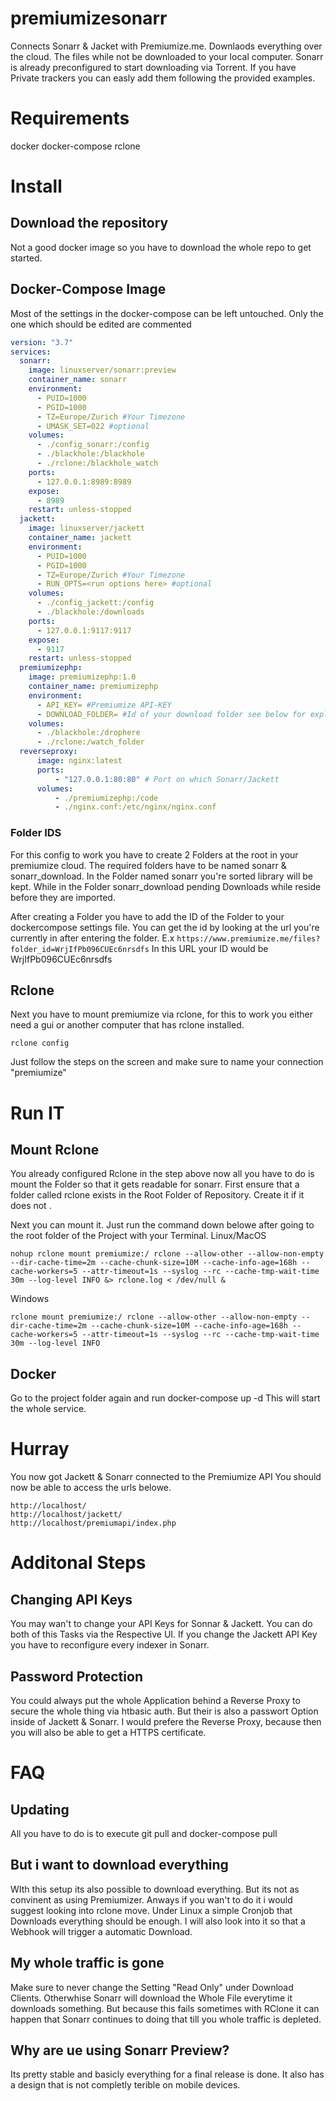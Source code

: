 # premiumizesonarr

Connects Sonarr & Jacket with Premiumize.me.
Downlaods everything over the cloud. The files while not be downloaded to your local computer.
Sonarr is already preconfigured to start downloading via Torrent. If you have Private trackers you can easly add them following the provided examples.

# Requirements

docker
docker-compose
rclone



# Install

## Download the repository
Not a good docker image so you have to download the whole repo to get started.


## Docker-Compose Image

Most of the settings in the docker-compose can be left untouched.
Only the one which should be edited are commented
```yaml
version: "3.7"
services:
  sonarr:
    image: linuxserver/sonarr:preview
    container_name: sonarr
    environment:
      - PUID=1000
      - PGID=1000
      - TZ=Europe/Zurich #Your Timezone
      - UMASK_SET=022 #optional
    volumes:
      - ./config_sonarr:/config
      - ./blackhole:/blackhole
      - ./rclone:/blackhole_watch
    ports:
      - 127.0.0.1:8989:8989
    expose: 
      - 8989
    restart: unless-stopped
  jackett:
    image: linuxserver/jackett
    container_name: jackett
    environment:
      - PUID=1000
      - PGID=1000
      - TZ=Europe/Zurich #Your Timezone
      - RUN_OPTS=<run options here> #optional
    volumes:
      - ./config_jackett:/config
      - ./blackhole:/downloads
    ports:
      - 127.0.0.1:9117:9117
    expose:
      - 9117
    restart: unless-stopped
  premiumizephp:
    image: premiumizephp:1.0
    container_name: premiumizephp
    environment: 
      - API_KEY= #Premiumize API-KEY
      - DOWNLOAD_FOLDER= #Id of your download folder see below for explanation
    volumes:
      - ./blackhole:/drophere
      - ./rclone:/watch_folder
  reverseproxy:
      image: nginx:latest
      ports:
          - "127.0.0.1:80:80" # Port on which Sonarr/Jackett
      volumes:
          - ./premiumizephp:/code
          - ./nginx.conf:/etc/nginx/nginx.conf
```
### Folder IDS
For this config to work you have to create 2 Folders at the root in your premiumize cloud.
The required folders have to be named sonarr & sonarr_download.
In the Folder named sonarr you're sorted library will be kept. While in the Folder sonarr_download pending Downloads while reside before they are imported.

After creating a Folder you have to add the ID of the Folder to your dockercompose settings file.
You can get the id by looking at the url you're currently in after entering the folder.
E.x
```https://www.premiumize.me/files?folder_id=WrjIfPb096CUEc6nrsdfs```
In this URL your ID would be WrjIfPb096CUEc6nrsdfs

## Rclone

Next you have to mount premiumize via rclone, for this to work you either need a gui or another computer that has rclone installed.
```
rclone config
```
Just follow the steps on the screen and make sure to name your connection "premiumize"

# Run IT
## Mount Rclone
You already configured Rclone in the step above now all you have to do is mount the Folder so that it gets readable for sonarr. First ensure that a folder called rclone exists in the Root Folder of Repository. Create it if it does not .

Next you can mount it. Just run the command down belowe after going to the root folder of the Project with your Terminal.
Linux/MacOS
```
nohup rclone mount premiumize:/ rclone --allow-other --allow-non-empty --dir-cache-time=2m --cache-chunk-size=10M --cache-info-age=168h --cache-workers=5 --attr-timeout=1s --syslog --rc --cache-tmp-wait-time 30m --log-level INFO &> rclone.log < /dev/null &
```
Windows
```
rclone mount premiumize:/ rclone --allow-other --allow-non-empty --dir-cache-time=2m --cache-chunk-size=10M --cache-info-age=168h --cache-workers=5 --attr-timeout=1s --syslog --rc --cache-tmp-wait-time 30m --log-level INFO
```

## Docker
Go to the project folder again and run docker-compose up -d
This will start the whole service.

# Hurray

You now got Jackett & Sonarr connected to the Premiumize API
You should now be able to access the urls belowe.
```
http://localhost/
http://localhost/jackett/
http://localhost/premiumapi/index.php
```

# Additonal Steps
## Changing API Keys
You may wan't to change your API Keys for Sonnar & Jackett. You can do both of this Tasks via the Respective UI.
If you change the Jackett API Key you have to reconfigure every indexer in Sonarr.

## Password Protection

You could always put the whole Application behind a  Reverse Proxy to secure the whole thing via htbasic auth. But their is also a passwort Option inside of Jackett & Sonarr. I would prefere the Reverse Proxy, because then you will also be able to get a HTTPS certificate.

# FAQ
## Updating

All you have to do is to execute git pull and docker-compose pull

## But i want to download everything

WIth this setup its also possible to download everything. But its not as convinent as using Premiumizer.
Anways if you wan't to do it i would suggest looking into rclone move. Under Linux a simple Cronjob that Downloads everything should be enough. I will also look into it so that a Webhook will trigger a automatic Download.

## My whole traffic is gone

Make sure to never change the Setting "Read Only" under Download Clients. Otherwhise Sonarr will download the Whole File everytime it downloads something. But because this fails sometimes with RClone it can happen that Sonarr continues to doing that till you whole traffic is depleted.

## Why are ue using Sonarr Preview?

Its pretty stable and basicly everything for a final release is done. It also has a design that is not completly terible on mobile devices.
